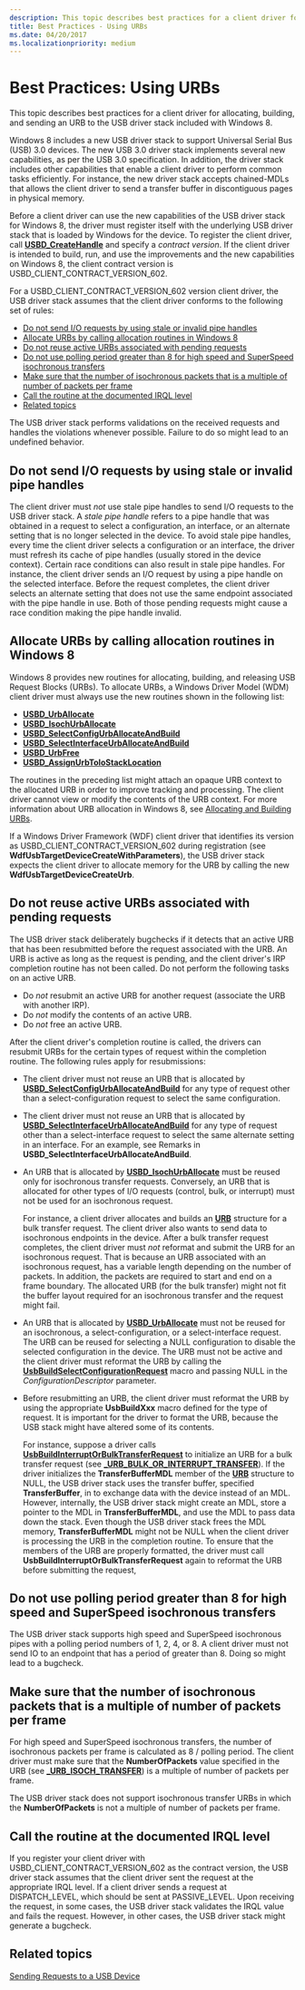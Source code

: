 ```yaml
---
description: This topic describes best practices for a client driver for allocating, building, and sending an URB to the USB driver stack included with Windows 8.
title: Best Practices - Using URBs
ms.date: 04/20/2017
ms.localizationpriority: medium
---
```


# Best Practices: Using URBs


This topic describes best practices for a client driver for allocating, building, and sending an URB to the USB driver stack included with Windows 8.

Windows 8 includes a new USB driver stack to support Universal Serial Bus (USB) 3.0 devices. The new USB 3.0 driver stack implements several new capabilities, as per the USB 3.0 specification. In addition, the driver stack includes other capabilities that enable a client driver to perform common tasks efficiently. For instance, the new driver stack accepts chained-MDLs that allows the client driver to send a transfer buffer in discontiguous pages in physical memory.

Before a client driver can use the new capabilities of the USB driver stack for Windows 8, the driver must register itself with the underlying USB driver stack that is loaded by Windows for the device. To register the client driver, call [**USBD\_CreateHandle**](/windows-hardware/drivers/ddi/usbdlib/nf-usbdlib-usbd_createhandle) and specify a *contract version*. If the client driver is intended to build, run, and use the improvements and the new capabilities on Windows 8, the client contract version is USBD\_CLIENT\_CONTRACT\_VERSION\_602.

For a USBD\_CLIENT\_CONTRACT\_VERSION\_602 version client driver, the USB driver stack assumes that the client driver conforms to the following set of rules:

-   [Do not send I/O requests by using stale or invalid pipe handles](#do-not-send-io-requests-by-using-stale-or-invalid-pipe-handles)
-   [Allocate URBs by calling allocation routines in Windows 8](#allocate-urbs-by-calling-allocation-routines-in-windows8)
-   [Do not reuse active URBs associated with pending requests](#do-not-reuse-active-urbs-associated-with-pending-requests)
-   [Do not use polling period greater than 8 for high speed and SuperSpeed isochronous transfers](#do-not-use-polling-period-greater-than-8-for-high-speed-and-superspeed-isochronous-transfers)
-   [Make sure that the number of isochronous packets that is a multiple of number of packets per frame](#make-sure-that-the-number-of-isochronous-packets-that-is-a-multiple-of-number-of-packets-per-frame)
-   [Call the routine at the documented IRQL level](#call-the-routine-at-the-documented-irql-level)
-   [Related topics](#related-topics)

The USB driver stack performs validations on the received requests and handles the violations whenever possible. Failure to do so might lead to an undefined behavior.

## Do not send I/O requests by using stale or invalid pipe handles


The client driver must *not* use stale pipe handles to send I/O requests to the USB driver stack. A *stale pipe handle* refers to a pipe handle that was obtained in a request to select a configuration, an interface, or an alternate setting that is no longer selected in the device. To avoid stale pipe handles, every time the client driver selects a configuration or an interface, the driver must refresh its cache of pipe handles (usually stored in the device context). Certain race conditions can also result in stale pipe handles. For instance, the client driver sends an I/O request by using a pipe handle on the selected interface. Before the request completes, the client driver selects an alternate setting that does not use the same endpoint associated with the pipe handle in use. Both of those pending requests might cause a race condition making the pipe handle invalid.

## Allocate URBs by calling allocation routines in Windows 8


Windows 8 provides new routines for allocating, building, and releasing USB Request Blocks (URBs). To allocate URBs, a Windows Driver Model (WDM) client driver must always use the new routines shown in the following list:

-   [**USBD\_UrbAllocate**](/windows-hardware/drivers/ddi/usbdlib/nf-usbdlib-usbd_urballocate)
-   [**USBD\_IsochUrbAllocate**](/windows-hardware/drivers/ddi/usbdlib/nf-usbdlib-usbd_isochurballocate)
-   [**USBD\_SelectConfigUrbAllocateAndBuild**](/windows-hardware/drivers/ddi/usbdlib/nf-usbdlib-usbd_selectconfigurballocateandbuild)
-   [**USBD\_SelectInterfaceUrbAllocateAndBuild**](/windows-hardware/drivers/ddi/usbdlib/nf-usbdlib-usbd_selectinterfaceurballocateandbuild)
-   [**USBD\_UrbFree**](/windows-hardware/drivers/ddi/usbdlib/nf-usbdlib-usbd_urbfree)
-   [**USBD\_AssignUrbToIoStackLocation**](/windows-hardware/drivers/ddi/usbdlib/nf-usbdlib-usbd_assignurbtoiostacklocation)

The routines in the preceding list might attach an opaque URB context to the allocated URB in order to improve tracking and processing. The client driver cannot view or modify the contents of the URB context. For more information about URB allocation in Windows 8, see [Allocating and Building URBs](how-to-add-xrb-support-for-client-drivers.md).

If a Windows Driver Framework (WDF) client driver that identifies its version as USBD\_CLIENT\_CONTRACT\_VERSION\_602 during registration (see **WdfUsbTargetDeviceCreateWithParameters**), the USB driver stack expects the client driver to allocate memory for the URB by calling the new **WdfUsbTargetDeviceCreateUrb**.

## Do not reuse active URBs associated with pending requests


The USB driver stack deliberately bugchecks if it detects that an active URB that has been resubmitted before the request associated with the URB. An URB is active as long as the request is pending, and the client driver's IRP completion routine has not been called. Do not perform the following tasks on an active URB.

-   Do *not* resubmit an active URB for another request (associate the URB with another IRP).
-   Do *not* modify the contents of an active URB.
-   Do *not* free an active URB.

After the client driver's completion routine is called, the drivers can resubmit URBs for the certain types of request within the completion routine. The following rules apply for resubmissions:

-   The client driver must not reuse an URB that is allocated by [**USBD\_SelectConfigUrbAllocateAndBuild**](/windows-hardware/drivers/ddi/usbdlib/nf-usbdlib-usbd_selectconfigurballocateandbuild) for any type of request other than a select-configuration request to select the same configuration.
-   The client driver must not reuse an URB that is allocated by [**USBD\_SelectInterfaceUrbAllocateAndBuild**](/windows-hardware/drivers/ddi/usbdlib/nf-usbdlib-usbd_selectinterfaceurballocateandbuild) for any type of request other than a select-interface request to select the same alternate setting in an interface. For an example, see Remarks in **USBD\_SelectInterfaceUrbAllocateAndBuild**.
-   An URB that is allocated by [**USBD\_IsochUrbAllocate**](/windows-hardware/drivers/ddi/usbdlib/nf-usbdlib-usbd_isochurballocate) must be reused only for isochronous transfer requests. Conversely, an URB that is allocated for other types of I/O requests (control, bulk, or interrupt) must not be used for an isochronous request.

    For instance, a client driver allocates and builds an [**URB**](/windows-hardware/drivers/ddi/usb/ns-usb-_urb) structure for a bulk transfer request. The client driver also wants to send data to isochronous endpoints in the device. After a bulk transfer request completes, the client driver must *not* reformat and submit the URB for an isochronous request. That is because an URB associated with an isochronous request, has a variable length depending on the number of packets. In addition, the packets are required to start and end on a frame boundary. The allocated URB (for the bulk transfer) might not fit the buffer layout required for an isochronous transfer and the request might fail.

-   An URB that is allocated by [**USBD\_UrbAllocate**](/windows-hardware/drivers/ddi/usbdlib/nf-usbdlib-usbd_urballocate) must not be reused for an isochronous, a select-configuration, or a select-interface request. The URB can be reused for selecting a NULL configuration to disable the selected configuration in the device. The URB must not be active and the client driver must reformat the URB by calling the [**UsbBuildSelectConfigurationRequest**](/previous-versions/ff538968(v=vs.85)) macro and passing NULL in the *ConfigurationDescriptor* parameter.
-   Before resubmitting an URB, the client driver must reformat the URB by using the appropriate **UsbBuildXxx** macro defined for the type of request. It is important for the driver to format the URB, because the USB stack might have altered some of its contents.

    For instance, suppose a driver calls [**UsbBuildInterruptOrBulkTransferRequest**](/windows-hardware/drivers/ddi/usbdlib/nf-usbdlib-usbbuildinterruptorbulktransferrequest) to initialize an URB for a bulk transfer request (see [**\_URB\_BULK\_OR\_INTERRUPT\_TRANSFER**](/windows-hardware/drivers/ddi/usb/ns-usb-_urb_bulk_or_interrupt_transfer)). If the driver initializes the **TransferBufferMDL** member of the [**URB**](/windows-hardware/drivers/ddi/usb/ns-usb-_urb) structure to NULL, the USB driver stack uses the transfer buffer, specified **TransferBuffer**, in to exchange data with the device instead of an MDL. However, internally, the USB driver stack might create an MDL, store a pointer to the MDL in **TransferBufferMDL**, and use the MDL to pass data down the stack. Even though the USB driver stack frees the MDL memory, **TransferBufferMDL** might not be NULL when the client driver is processing the URB in the completion routine. To ensure that the members of the URB are properly formatted, the driver must call **UsbBuildInterruptOrBulkTransferRequest** again to reformat the URB before submitting the request,

## Do not use polling period greater than 8 for high speed and SuperSpeed isochronous transfers


The USB driver stack supports high speed and SuperSpeed isochronous pipes with a polling period numbers of 1, 2, 4, or 8. A client driver must not send IO to an endpoint that has a period of greater than 8. Doing so might lead to a bugcheck.

## Make sure that the number of isochronous packets that is a multiple of number of packets per frame


For high speed and SuperSpeed isochronous transfers, the number of isochronous packets per frame is calculated as 8 / polling period. The client driver must make sure that the **NumberOfPackets** value specified in the URB (see [**\_URB\_ISOCH\_TRANSFER**](/windows-hardware/drivers/ddi/usb/ns-usb-_urb_isoch_transfer)) is a multiple of number of packets per frame.

The USB driver stack does not support isochronous transfer URBs in which the **NumberOfPackets** is not a multiple of number of packets per frame.

## Call the routine at the documented IRQL level


If you register your client driver with USBD\_CLIENT\_CONTRACT\_VERSION\_602 as the contract version, the USB driver stack assumes that the client driver sent the request at the appropriate IRQL level. If a client driver sends a request at DISPATCH\_LEVEL, which should be sent at PASSIVE\_LEVEL. Upon receiving the request, in some cases, the USB driver stack validates the IRQL value and fails the request. However, in other cases, the USB driver stack might generate a bugcheck.

## Related topics
[Sending Requests to a USB Device](communicating-with-a-usb-device.md)